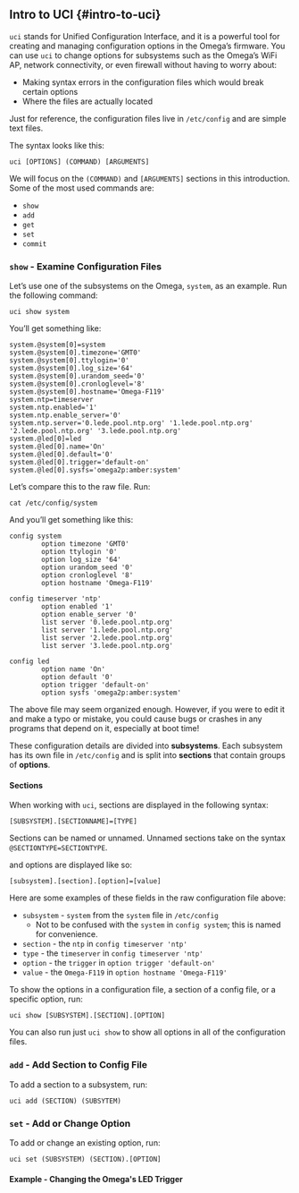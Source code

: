 ## Intro to UCI {#intro-to-uci}

`uci` stands for Unified Configuration Interface, and it is a powerful tool for creating and managing configuration options in the Omega’s firmware. You can use `uci` to change options for subsystems such as the Omega’s WiFi AP, network connectivity, or even firewall without having to worry about:

* Making syntax errors in the configuration files which would break certain options
* Where the files are actually located

Just for reference, the configuration files live in `/etc/config` and are simple text files.

The syntax looks like this:

```
uci [OPTIONS] (COMMAND) [ARGUMENTS]
```

We will focus on the `(COMMAND)` and `[ARGUMENTS]` sections in this introduction. Some of the most used commands are:

* `show`
* `add`
* `get`
* `set`
* `commit`

### `show` - Examine Configuration Files

Let’s use one of the subsystems on the Omega, `system`, as an example. Run the following command:

```
uci show system
```

You’ll get something like:

```
system.@system[0]=system
system.@system[0].timezone='GMT0'
system.@system[0].ttylogin='0'
system.@system[0].log_size='64'
system.@system[0].urandom_seed='0'
system.@system[0].cronloglevel='8'
system.@system[0].hostname='Omega-F119'
system.ntp=timeserver
system.ntp.enabled='1'
system.ntp.enable_server='0'
system.ntp.server='0.lede.pool.ntp.org' '1.lede.pool.ntp.org' '2.lede.pool.ntp.org' '3.lede.pool.ntp.org'
system.@led[0]=led
system.@led[0].name='On'
system.@led[0].default='0'
system.@led[0].trigger='default-on'
system.@led[0].sysfs='omega2p:amber:system'
```


Let’s compare this to the raw file. Run:

```
cat /etc/config/system
```

And you’ll get something like this:

```
config system
        option timezone 'GMT0'
        option ttylogin '0'
        option log_size '64'
        option urandom_seed '0'
        option cronloglevel '8'
        option hostname 'Omega-F119'

config timeserver 'ntp'
        option enabled '1'
        option enable_server '0'
        list server '0.lede.pool.ntp.org'
        list server '1.lede.pool.ntp.org'
        list server '2.lede.pool.ntp.org'
        list server '3.lede.pool.ntp.org'

config led
        option name 'On'
        option default '0'
        option trigger 'default-on'
        option sysfs 'omega2p:amber:system'

```

The above file may seem organized enough. However, if you were to edit it and make a typo or mistake, you could cause bugs or crashes in any programs that depend on it, especially at boot time!

These configuration details are divided into **subsystems**. Each subsystem has its own file in `/etc/config` and is split into **sections** that contain groups of **options**.

#### Sections

When working with `uci`, sections are displayed in the following syntax:

```
[SUBSYSTEM].[SECTIONNAME]=[TYPE]
```

Sections can be named or unnamed. Unnamed sections take on the syntax `@SECTIONTYPE=SECTIONTYPE`.

and options are displayed like so:

```
[subsystem].[section].[option]=[value]
```

Here are some examples of these fields in the raw configuration file above:

* `subsystem` - `system` from the `system` file in `/etc/config`
    * Not to be confused with the `system` in `config system`; this is named for convenience.
* `section` - the `ntp` in `config timeserver 'ntp'`
* `type` - the `timeserver` in `config timeserver 'ntp'`
* `option` - the `trigger` in `option trigger 'default-on'`
* `value` - the `Omega-F119` in `option hostname 'Omega-F119'`

To show the options in a configuration file, a section of a config file, or a specific option, run:

```
uci show [SUBSYSTEM].[SECTION].[OPTION]
```

You can also run just `uci show` to show all options in all of the configuration files.

### `add` - Add Section to Config File

To add a section to a subsystem, run:

```
uci add (SECTION) (SUBSYTEM)
```

### `set` - Add or Change Option

To add or change an existing option, run:

```
uci set (SUBSYSTEM) (SECTION).[OPTION]
```

#### Example - Changing the Omega's LED Trigger

